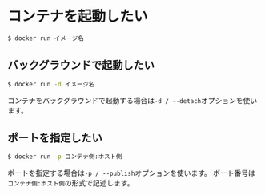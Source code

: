 # コンテナを起動したい

```bash
$ docker run イメージ名
```

## バックグラウンドで起動したい

```bash
$ docker run -d イメージ名
```

コンテナをバックグラウンドで起動する場合は``-d / --detach``オプションを使います。

## ポートを指定したい

```bash
$ docker run -p コンテナ側:ホスト側
```

ポートを指定する場合は``-p / --publish``オプションを使います。
ポート番号は``コンテナ側:ホスト側``の形式で記述します。
